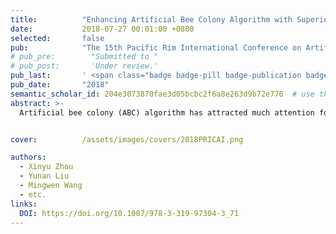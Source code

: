 ```yaml
---
title:          "Enhancing Artificial Bee Colony Algorithm with Superior Information Learning"
date:           2018-07-27 00:01:00 +0800
selected:       false
pub:            "The 15th Pacific Rim International Conference on Artificial Intelligence (PRICAI)"
# pub_pre:        "Submitted to "
# pub_post:       'Under review.'
pub_last:       ' <span class="badge badge-pill badge-publication badge-success" style="background-color:blue">EI</span>'
pub_date:       "2018"
semantic_scholar_id: 204e3073870fae3d05bcbc2f6a8e263d9b72e776  # use this to retrieve citation count
abstract: >-
  Artificial bee colony (ABC) algorithm has attracted much attention for its good performance and simple structure in recent years. However, its solution search equation does well in exploration but badly in exploitation, which may result in slow convergence rate for complex optimization problems. To address this defect, many ABC variants have been developed based on utilizing the global best individual or the group of elite individuals. Although the utilization of such good individuals is indeed beneficial to enhance the exploitation, it may also run the risk of causing the algorithm too greedy...


cover:          /assets/images/covers/2018PRICAI.png

authors:
  - Xinyu Zhou
  - Yunan Liu
  - Mingwen Wang
  - etc.
links:
  DOI: https://doi.org/10.1007/978-3-319-97304-3_71
---
```

